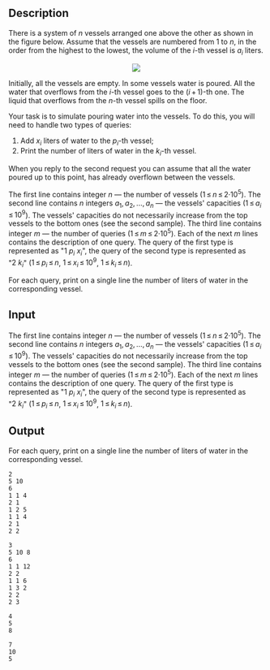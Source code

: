 ## Description

<div><p>There is a system of <span class="tex-span"><i>n</i></span> vessels arranged one above the other as shown in the figure below. Assume that the vessels are numbered from 1 to <span class="tex-span"><i>n</i></span>, in the order from the highest to the lowest, the volume of the <span class="tex-span"><i>i</i></span>-th vessel is <span class="tex-span"><i>a</i><sub class="lower-index"><i>i</i></sub></span> liters.</p><center> <img class="tex-graphics" src="file://Qk1OKn7z.png" style="max-width: 100.0%;max-height: 100.0%;"> </center><p>Initially, all the vessels are empty. In some vessels water is poured. All the water that overflows from the <span class="tex-span"><i>i</i></span>-th vessel goes to the <span class="tex-span">(<i>i</i> + 1)</span>-th one. The liquid that overflows from the <span class="tex-span"><i>n</i></span>-th vessel spills on the floor.</p><p>Your task is to simulate pouring water into the vessels. To do this, you will need to handle two types of queries:</p><ol> <li> Add <span class="tex-span"><i>x</i><sub class="lower-index"><i>i</i></sub></span> liters of water to the <span class="tex-span"><i>p</i><sub class="lower-index"><i>i</i></sub></span>-th vessel; </li><li> Print the number of liters of water in the <span class="tex-span"><i>k</i><sub class="lower-index"><i>i</i></sub></span>-th vessel. </li></ol><p>When you reply to the second request you can assume that all the water poured up to this point, has already overflown between the vessels.</p></div><div class="input-specification"><p>The first line contains integer <span class="tex-span"><i>n</i></span> — the number of vessels (<span class="tex-span">1 ≤ <i>n</i> ≤ 2·10<sup class="upper-index">5</sup></span>). The second line contains <span class="tex-span"><i>n</i></span> integers <span class="tex-span"><i>a</i><sub class="lower-index">1</sub>, <i>a</i><sub class="lower-index">2</sub>, ..., <i>a</i><sub class="lower-index"><i>n</i></sub></span> — the vessels' capacities (<span class="tex-span">1 ≤ <i>a</i><sub class="lower-index"><i>i</i></sub> ≤ 10<sup class="upper-index">9</sup></span>). The vessels' capacities do not necessarily increase from the top vessels to the bottom ones (see the second sample). The third line contains integer <span class="tex-span"><i>m</i></span> — the number of queries (<span class="tex-span">1 ≤ <i>m</i> ≤ 2·10<sup class="upper-index">5</sup></span>). Each of the next <span class="tex-span"><i>m</i></span> lines contains the description of one query. The query of the first type is represented as "<span class="tex-span">1&nbsp;<i>p</i><sub class="lower-index"><i>i</i></sub>&nbsp;<i>x</i><sub class="lower-index"><i>i</i></sub></span>", the query of the second type is represented as "<span class="tex-span">2&nbsp;<i>k</i><sub class="lower-index"><i>i</i></sub></span>" (<span class="tex-span">1 ≤ <i>p</i><sub class="lower-index"><i>i</i></sub> ≤ <i>n</i></span>, <span class="tex-span">1 ≤ <i>x</i><sub class="lower-index"><i>i</i></sub> ≤ 10<sup class="upper-index">9</sup></span>, <span class="tex-span">1 ≤ <i>k</i><sub class="lower-index"><i>i</i></sub> ≤ <i>n</i></span>).</p></div><div class="output-specification"><p>For each query, print on a single line the number of liters of water in the corresponding vessel.</p></div>

## Input

<p>The first line contains integer <span class="tex-span"><i>n</i></span> — the number of vessels (<span class="tex-span">1 ≤ <i>n</i> ≤ 2·10<sup class="upper-index">5</sup></span>). The second line contains <span class="tex-span"><i>n</i></span> integers <span class="tex-span"><i>a</i><sub class="lower-index">1</sub>, <i>a</i><sub class="lower-index">2</sub>, ..., <i>a</i><sub class="lower-index"><i>n</i></sub></span> — the vessels' capacities (<span class="tex-span">1 ≤ <i>a</i><sub class="lower-index"><i>i</i></sub> ≤ 10<sup class="upper-index">9</sup></span>). The vessels' capacities do not necessarily increase from the top vessels to the bottom ones (see the second sample). The third line contains integer <span class="tex-span"><i>m</i></span> — the number of queries (<span class="tex-span">1 ≤ <i>m</i> ≤ 2·10<sup class="upper-index">5</sup></span>). Each of the next <span class="tex-span"><i>m</i></span> lines contains the description of one query. The query of the first type is represented as "<span class="tex-span">1&nbsp;<i>p</i><sub class="lower-index"><i>i</i></sub>&nbsp;<i>x</i><sub class="lower-index"><i>i</i></sub></span>", the query of the second type is represented as "<span class="tex-span">2&nbsp;<i>k</i><sub class="lower-index"><i>i</i></sub></span>" (<span class="tex-span">1 ≤ <i>p</i><sub class="lower-index"><i>i</i></sub> ≤ <i>n</i></span>, <span class="tex-span">1 ≤ <i>x</i><sub class="lower-index"><i>i</i></sub> ≤ 10<sup class="upper-index">9</sup></span>, <span class="tex-span">1 ≤ <i>k</i><sub class="lower-index"><i>i</i></sub> ≤ <i>n</i></span>).</p>

## Output

<p>For each query, print on a single line the number of liters of water in the corresponding vessel.</p>





```input1
2
5 10
6
1 1 4
2 1
1 2 5
1 1 4
2 1
2 2

```




```input2
3
5 10 8
6
1 1 12
2 2
1 1 6
1 3 2
2 2
2 3

```




```output1
4
5
8

```




```output2
7
10
5

```



